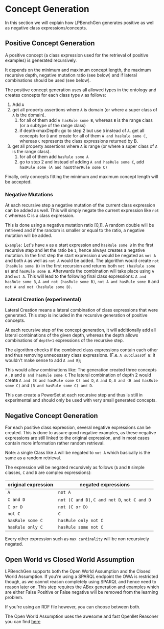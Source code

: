 # Concept Generation

In this section we will explain how LPBenchGen generates positive as well as negative class expressions/concepts.

## Positive Concept Generation

A positive concept (a class expression used for the retrieval of positive examples) is generated recursively.

It depends on the minimum and maximum concept length, the maximum recursive depth, negative mutation ratio (see below) and if lateral combinations should be used (see below).

The positive concept generation uses all allowed types in the ontology and creates concepts for each class type `A` as follows:

1. Add `A`
2. get all property assertions where `A` is domain (or where a super class of `A` is the domain).
    1. for all of them add `A hasRule some B`, whereas `B` is the range class (or a subtype of the range class)
    2. if depth<maxDepth: go to step 2 but use `B` instead of `A`. 
       get all concepts for `B` and create for all of them `A and hasRule some C`, whereas `C` represents the class expressions returned by B.
3. get all property assertions where `A` is range (or where a super class of `A` is the range class).
    1. for all of them add `hasRule some A`
    2. go to step 2 and instead of adding  `A and hasRule some C`, add `hasRule some (A and hasOtherRule some C)`
    

Finally, only concepts fitting the minimum and maximum concept length will be accepted.

### Negative Mutations

At each recursive step a negative mutation of the current class expression can be added as well.
This will simply negate the current expression like `not C` whereas C is a class expression.

This is done using a negative mutation ratio \[0,1\]. 
A random double will be retrieved and if the random is smaller or equal to the ratio, a negative mutation will be added.

`Example:` Let's have `A` as a start expression and `hasRule some B` in the first recursive step and let the ratio be `1`, hence always creates a negative mutation.
In the first step the start expression `A` would be negated as `not A` and both `A` as well as `not A` would be added.
The algorithm would create `not (hasRule some B)` in the first recursion and returns both `not (hasRule some B)` and `hasRule some B`.
Afterwards the combination will take place using `A` and `not A`. 
This will lead to the following final class expressions:
`A and hasRule some B`, `A and not (hasRule some B)`, `not A and hasRule some B` and `not A and not (hasRule some B)`.


### Lateral Creation (experimental)

Lateral Creation means a lateral combination of class expressions that were generated. 
This step is included in the recursive generation of positive concepts. 

At each recursive step of the concept generation, it will additionally add all lateral combinations of the given depth,
whereas the depth allows combinations of `depth+1` expressions of the recursive step.

The algorithm checks if the combined class expressions contain each other and thus removing unnecessary class expressions.
(F.e. `A subClassOf B`: it wouldn't make sense to add `A and B`);

This would allow combinations like:
The generation created three concepts `A` , `D` and `B and hasRule some C`
The lateral combination of depth 2 would create 
`A and (B and hasRule some C) and D`, `A and D`, `A and (B and hasRule some C)` and `(B and hasRule some C) and D`.

This can create a PowerSet at each recursive step and thus is still in experimental and should only be used with very small generated concepts.

## Negative Concept Generation

For each positive class expression, several negative expressions can be created.
This is done to assure good negative examples, as these negative expressions are still linked to the original expression, and in most cases contain more information rather random retrieval.

Note: a single Class like `A` will be negated to `not A` which basically is the same as a random retrieval. 

The expression will be negated recursively as follows (`A` and `B` simple classes, `C` and `D` are complex expressions):

| original expression | negated expressions |
| ----------- | ----------- |
| `A` | `not A` |
| `C and D` | `not (C and D)`, `C and not D`, `not C and D` |
| `C or D` | `not (C or D)` | 
| `not C` | `C` |
| `hasRule some C` | `hasRule only not C` |
| `hasRule only C` | `hasRule some not C` |

Every other expression such as `max cardinality` will be non recursively negated.

## Open World vs Closed World Assumption

LPBenchGen supports both the Open World Assumption and the Closed World Assumption. 
If you're using a SPARQL endpoint the OWA is restricted though, as we cannot reason completely using SPARQL and 
hence need to reason later on. This step requires the ABox generation and examples which are either False Positive or False negative will be removed from the learning problem. 

If you're using an RDF file however, you can choose between both.

The Open World Assumption uses the awesome and fast Openllet Reasoner you can find [here](https://github.com/Galigator/openllet)

